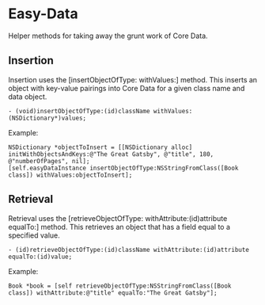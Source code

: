 Easy-Data
=========

Helper methods for taking away the grunt work of Core Data.

## Insertion

Insertion uses the [insertObjectOfType: withValues:] method. This inserts an object with key-value pairings into Core Data for a given class name and data object.

```- (void)insertObjectOfType:(id)className withValues:(NSDictionary*)values;```

Example:

```    
NSDictionary *objectToInsert = [[NSDictionary alloc] initWithObjectsAndKeys:@"The Great Gatsby", @"title", 180, @"numberOfPages", nil];
[self.easyDataInstance insertObjectOfType:NSStringFromClass([Book class]) withValues:objectToInsert];
```

## Retrieval

Retrieval uses the [retrieveObjectOfType: withAttribute:(id)attribute equalTo:] method. This retrieves an object that has a field equal to a specified value.

```- (id)retrieveObjectOfType:(id)className withAttribute:(id)attribute equalTo:(id)value;```

Example:

```Book *book = [self retrieveObjectOfType:NSStringFromClass([Book class]) withAttribute:@"title" equalTo:"The Great Gatsby"];```
